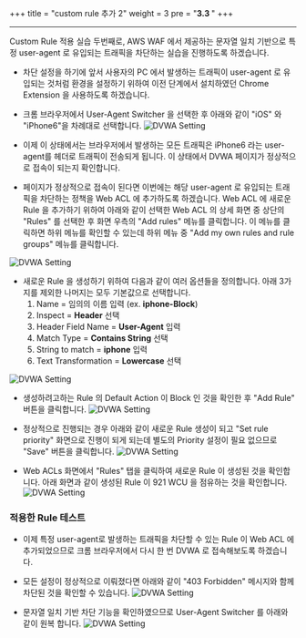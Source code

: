 +++
title = "custom rule 추가 2"
weight = 3
pre = "<b>3.3 </b>"
+++

* * *
 Custom Rule 적용 실습 두번째로, AWS WAF 에서 제공하는 문자열 일치 기반으로 특정 user-agent 로 유입되는 트래픽을 차단하는 실습을 진행하도록 하겠습니다. 
 
- 차단 설정을 하기에 앞서 사용자의 PC 에서 발생하는 트래픽이 user-agent 로 유입되는 것처럼 환경을 설정하기 위하여 이전 단계에서 설치하였던 Chrome Extension 을 사용하도록 하겠습니다.

- 크롬 브라우저에서 User-Agent Switcher 을 선택한 후 아래와 같이 "iOS" 와 "iPhone6"을 차례대로 선택합니다.
 ![DVWA Setting](/images/uaswitcher1.png)


- 이제 이 상태에서는 브라우저에서 발생하는 모든 트래픽은 iPhone6 라는 user-agent를 헤더로 트래픽이 전송되게 됩니다. 이 상태에서 DVWA 페이지가 정상적으로 접속이 되는지 확인합니다.

- 페이지가 정상적으로 접속이 된다면 이번에는 해당 user-agent 로 유입되는 트래픽을 차단하는 정책을 Web ACL 에 추가하도록 하겠습니다. Web ACL 에 새로운 Rule 을 추가하기 위하여 아래와 같이 선택한 Web ACL 의 상세 화면 중 상단의 "Rules" 를 선택한 후 화면 우측의 "Add rules" 메뉴를 클릭합니다. 이 메뉴를 클릭하면 하위 메뉴를 확인할 수 있는데 하위 메뉴 중 "Add my own rules and rule groups" 메뉴를 클릭합니다. 

 ![DVWA Setting](/images/uaswitcher_block1.png)
 
- 새로운 Rule 을 생성하기 위하여 다음과 같이 여러 옵션들을 정의합니다. 아래 3가지를 제외한 나머지는 모두 기본값으로 선택합니다.
  1. Name = 임의의 이름 입력 (ex. **iphone-Block**)
  2. Inspect = **Header** 선택
  3. Header Field Name = **User-Agent** 입력
  4. Match Type = **Contains String** 선택 
  5. String to match = **iphone** 입력
  6. Text Transformation = **Lowercase** 선택

 ![DVWA Setting](/images/uaswitcher_block2.png)
 
- 생성하려고하는 Rule 의 Default Action 이 Block 인 것을 확인한 후 "Add Rule" 버튼을 클릭합니다.
 ![DVWA Setting](/images/rulegroup_4.png)

- 정상적으로 진행되는 경우 아래와 같이 새로운 Rule 생성이 되고 "Set rule priority" 화면으로 진행이 되게 되는데 별도의 Priority 설정이 필요 없으므로 "Save" 버튼을 클릭합니다.
 ![DVWA Setting](/images/uaswitcher_block3.png)

- Web ACLs 화면에서 "Rules" 탭을 클릭하여 새로운 Rule 이 생성된 것을 확인합니다. 아래 화면과 같이 생성된 Rule 이 921 WCU 을 점유하는 것을 확인합니다.
 ![DVWA Setting](/images/uaswitcher_block4.png)
 
### 적용한 Rule 테스트

- 이제 특정 user-agent로 발생하는 트래픽을 차단할 수 있는 Rule 이 Web ACL 에 추가되었으므로 크롬 브라우저에서 다시 한 번 DVWA 로 접속해보도록 하겠습니다.
 
- 모든 설정이 정상적으로 이뤄졌다면 아래와 같이 "403 Forbidden" 메시지와 함께 차단된 것을 확인할 수 있습니다.
 ![DVWA Setting](/images/blocked.png)

- 문자열 일치 기반 차단 기능을 확인하였으므로 User-Agent Switcher 를 아래와 같이 원복 합니다.
 ![DVWA Setting](/images/uaswitcher_block5.png) 